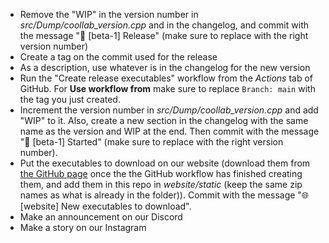 - Remove the "WIP" in the version number in *src/Dump/coollab_version.cpp* and in the changelog, and commit with the message "🔖 [beta-1] Release" (make sure to replace with the right version number)
- Create a tag on the commit used for the release
- As a description, use whatever is in the changelog for the new version
- Run the "Create release executables" workflow from the *Actions* tab of GitHub. For **Use workflow from** make sure to replace `Branch: main` with the tag you just created.
- Increment the version number in *src/Dump/coollab_version.cpp* and add "WIP" to it. Also, create a new section in the changelog with the same name as the version and WIP at the end. Then commit with the message "🎉 [beta-1] Started" (make sure to replace with the right version number).
- Put the executables to download on our website (download them from [the GitHub page](https://github.com/CoolLibs/Lab/releases/latest) once the the GitHub workflow has finished creating them, and add them in this repo in *website/static* (keep the same zip names as what is already in the folder)). Commit with the message "🌐 [website] New executables to download".
- Make an announcement on our Discord
- Make a story on our Instagram
